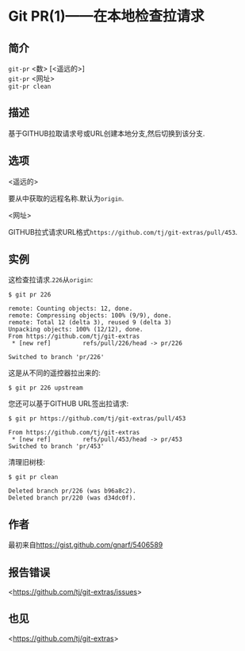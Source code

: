 
# Git PR(1)——在本地检查拉请求

## 简介

`git-pr` \<数> [&lt;遥远的&gt;]<br>
`git-pr` \<网址><br>
`git-pr clean`

## 描述

基于GITHUB拉取请求号或URL创建本地分支,然后切换到该分支.

## 选项

  \<遥远的>

要从中获取的远程名称.默认为`origin`.

  \<网址>

GITHUB拉式请求URL格式`https://github.com/tj/git-extras/pull/453`.

## 实例

这检查拉请求.`226`从`origin`:

```
$ git pr 226

remote: Counting objects: 12, done.
remote: Compressing objects: 100% (9/9), done.
remote: Total 12 (delta 3), reused 9 (delta 3)
Unpacking objects: 100% (12/12), done.
From https://github.com/tj/git-extras
 * [new ref]         refs/pull/226/head -> pr/226

Switched to branch 'pr/226'
```

这是从不同的遥控器拉出来的:

```
$ git pr 226 upstream
```

您还可以基于GITHUB URL签出拉请求:

```
$ git pr https://github.com/tj/git-extras/pull/453

From https://github.com/tj/git-extras
 * [new ref]         refs/pull/453/head -> pr/453
Switched to branch 'pr/453'
```

清理旧树枝:

```
$ git pr clean

Deleted branch pr/226 (was b96a8c2).
Deleted branch pr/220 (was d34dc0f).
```

## 作者

最初来自<https://gist.github.com/gnarf/5406589>

## 报告错误

\<<https://github.com/tj/git-extras/issues>>

## 也见

\<<https://github.com/tj/git-extras>>
